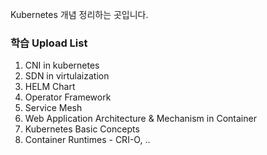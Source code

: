 Kubernetes 개념 정리하는 곳입니다.

### 학습 Upload List

1. CNI in kubernetes
2. SDN in virtulaization
3. HELM Chart
4. Operator Framework
5. Service Mesh
6. Web Application Architecture & Mechanism in Container
7. Kubernetes Basic Concepts
8. Container Runtimes - CRI-O, ..
